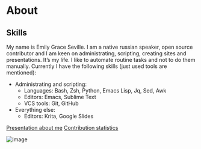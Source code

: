 # About

## Skills

My name is Emily Grace Seville. I am a native russian speaker, open source contributor and I am keen on administrating, scripting, creating sites and presentations. It’s my life. I like to automate routine tasks and not to do them manually. Currently I have the following skills (just used tools are mentioned):

- Administrating and scripting:
  - Languages: Bash, Zsh, Python, Emacs Lisp, Jq, Sed, Awk
  - Editors: Emacs, Sublime Text
  - VCS tools: Git, GitHub
- Everything else:
  - Editors: Krita, Google Slides

[Presentation about me](https://docs.google.com/presentation/d/1oStx2_Lg3PEfhlY1S8dQgkB1sEGQkCcGJ760terG3a8/edit?usp=sharing) [Contribution statistics](https://www.githubtrends.io/wrapped/EmilySeville7cfg)

![image](https://user-images.githubusercontent.com/42812113/168748375-4ea7f226-6986-4747-9b87-fcbbe944957c.png)
